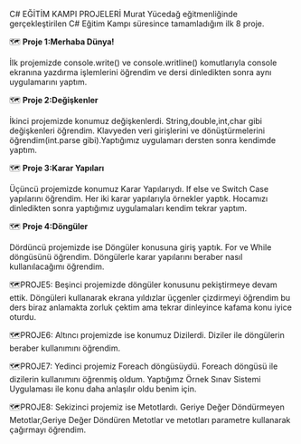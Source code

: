 C# EĞİTİM KAMPI PROJELERİ
Murat Yücedağ eğitmenliğinde gerçekleştirilen C# Eğitim Kampı süresince tamamladığım ilk 8 proje.

:world_map: **Proje 1:Merhaba Dünya!**

 İlk projemizde console.write() ve console.writline() komutlarıyla console ekranına yazdırma işlemlerini öğrendim ve dersi dinledikten sonra aynı uygulamarını yaptım.

:world_map: **Proje 2:Değişkenler**

İkinci projemizde konumuz değişkenlerdi. String,double,int,char gibi değişkenleri öğrendim.  Klavyeden veri girişlerini ve dönüştürmelerini öğrendim(int.parse gibi).Yaptığımız uygulamarı dersten sonra kendimde yaptım.


:world_map:  **Proje 3:Karar Yapıları**

Üçüncü projemizde konumuz Karar Yapılarıydı. If else ve Switch Case yapılarını öğrendim. Her iki karar yapılarıyla örnekler yaptık. Hocamızı dinledikten sonra yaptığımız uygulamaları kendim tekrar yaptım.


:world_map:  **Proje 4:Döngüler**

Dördüncü projemizde ise Döngüler konusuna giriş yaptık. For ve While döngüsünü öğrendim. Döngülerle karar yapılarını beraber nasıl kullanılacağımı öğrendim. 


:world_map:PROJE5: Beşinci projemizde döngüler konusunu pekiştirmeye devam ettik. Döngüleri kullanarak ekrana yıldızlar üçgenler çizdirmeyi öğrendim bu ders biraz anlamakta zorluk çektim ama tekrar dinleyince kafama konu iyice oturdu.


:world_map:PROJE6: Altıncı projemizde ise konumuz Dizilerdi. Diziler ile döngülerin beraber kullanımını öğrendim.


:world_map:PROJE7: Yedinci projemiz Foreach döngüsüydü. Foreach döngüsü ile dizilerin kullanımını öğrenmiş oldum. Yaptığımz Örnek Sınav Sistemi Uygulaması ile konu daha anlaşılır oldu benim için.


:world_map:PROJE8: Sekizinci projemiz ise Metotlardı. Geriye Değer Döndürmeyen Metotlar,Geriye Değer Döndüren Metotlar ve metotları parametre kullanarak çağırmayı öğrendim.


